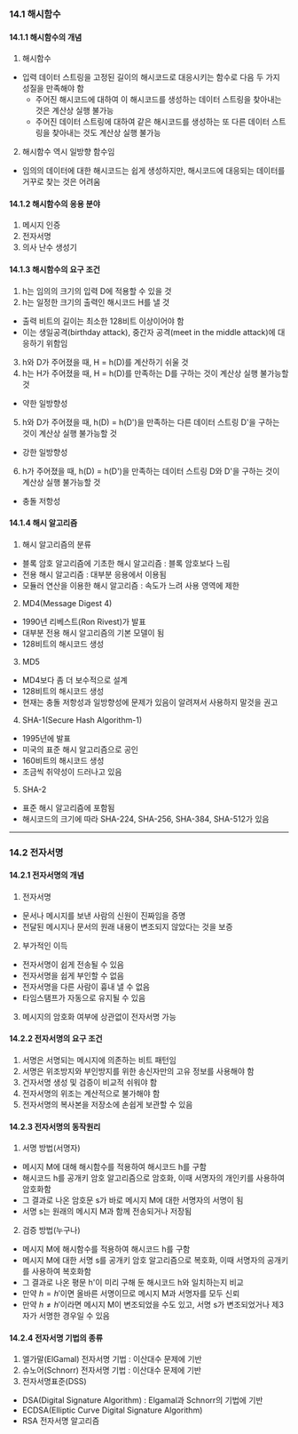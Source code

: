 ### 14.1 해시함수

#### 14.1.1 해시함수의 개념

1. 해시함수

- 입력 데이터 스트링을 고정된 길이의 해시코드로 대응시키는 함수로 다음 두 가지 성질을 만족해야 함
  - 주어진 해시코드에 대하여 이 해시코드를 생성하는 데이터 스트링을 찾아내는 것은 계산상 실행 불가능
  - 주어진 데이터 스트링에 대하여 같은 해시코드를 생성하는 또 다른 데이터 스트링을 찾아내는 것도 계산상 실행 불가능

2. 해시함수 역시 일방향 함수임

- 임의의 데이터에 대한 해시코드는 쉽게 생성하지만, 해시코드에 대응되는 데이터를 거꾸로 찾는 것은 어려움

#### 14.1.2 해시함수의 응용 분야

1. 메시지 인증
2. 전자서명
3. 의사 난수 생성기

#### 14.1.3 해시함수의 요구 조건

1. h는 임의의 크기의 입력 D에 적용할 수 있을 것
2. h는 일정한 크기의 출력인 해시코드 H를 낼 것

- 출력 비트의 길이는 최소한 128비트 이상이어야 함
- 이는 생일공격(birthday attack), 중간자 공격(meet in the middle attack)에 대응하기 위함임

3. h와 D가 주어졌을 때, H = h(D)를 계산하기 쉬울 것
4. h는 H가 주어졌을 때, H = h(D)를 만족하는 D를 구하는 것이 계산상 실행 불가능할 것

- 약한 일방향성

5. h와 D가 주어졌을 때, h(D) = h(D')을 만족하는 다른 데이터 스트링 D'을 구하는 것이 계산상 실행 불가능할 것

- 강한 일방향성

6. h가 주어졌을 때, h(D) = h(D')을 만족하는 데이터 스트링 D와 D'을 구하는 것이 계산상 실행 불가능할 것

- 충돌 저항성

#### 14.1.4 해시 알고리즘

1. 해시 알고리즘의 분류

- 블록 암호 알고리즘에 기초한 해시 알고리즘 : 블록 암호보다 느림
- 전용 해시 알고리즘 : 대부분 응용에서 이용됨
- 모듈러 연산을 이용한 해시 알고리즘 : 속도가 느려 사용 영역에 제한

2. MD4(Message Digest 4)

- 1990년 리베스트(Ron Rivest)가 발표
- 대부분 전용 해시 알고리즘의 기본 모델이 됨
- 128비트의 해시코드 생성

3. MD5

- MD4보다 좀 더 보수적으로 설계
- 128비트의 해시코드 생성
- 현재는 충돌 저항성과 일방향성에 문제가 있음이 알려져서 사용하지 말것을 권고

4. SHA\-1(Secure Hash Algorithm\-1)

- 1995년에 발표
- 미국의 표준 해시 알고리즘으로 공인
- 160비트의 해시코드 생성
- 조금씩 취약성이 드러나고 있음

5. SHA\-2

- 표준 해시 알고리즘에 포함됨
- 해시코드의 크기에 따라 SHA\-224, SHA\-256, SHA\-384, SHA\-512가 있음

---

### 14.2 전자서명

#### 14.2.1 전자서명의 개념

1. 전자서명

- 문서나 메시지를 보낸 사람의 신원이 진짜임을 증명
- 전달된 메시지나 문서의 원래 내용이 변조되지 않았다는 것을 보증

2. 부가적인 이득

- 전자서명이 쉽게 전송될 수 있음
- 전자서명을 쉽게 부인할 수 없음
- 전자서명을 다른 사람이 흉내 낼 수 없음
- 타임스탬프가 자동으로 유지될 수 있음

3. 메시지의 암호화 여부에 상관없이 전자서명 가능

#### 14.2.2 전자서명의 요구 조건

1. 서명은 서명되는 메시지에 의존하는 비트 패턴임
2. 서명은 위조방지와 부인방지를 위한 송신자만의 고유 정보를 사용해야 함
3. 건자서명 생성 및 검증이 비교적 쉬워야 함
4. 전자서명의 위조는 계산적으로 불가해야 함
5. 전자서명의 복사본을 저장소에 손쉽게 보관할 수 있음

#### 14.2.3 전자서명의 동작원리

1. 서명 방법(서명자)

- 메시지 M에 대해 해시함수를 적용하여 해시코드 h를 구함
- 해시코드 h를 공개키 암호 알고리즘으로 암호화, 이때 서명자의 개인키를 사용하여 암호화함
- 그 결과로 나온 암호문 s가 바로 메시지 M에 대한 서명자의 서명이 됨
- 서명 s는 원래의 메시지 M과 함께 전송되거나 저장됨

2. 검증 방법(누구나)

- 메시지 M에 해시함수를 적용하여 해시코드 h를 구함
- 메시지 M에 대한 서명 s를 공개키 암호 알고리즘으로 복호화, 이때 서명자의 공개키를 사용하여 복호화함
- 그 결과로 나온 평문 h'이 미리 구해 둔 해시코드 h와 일치하는지 비교
- 만약 $h=h'$이면 올바른 서명이므로 메시지 M과 서명자를 모두 신뢰
- 만약 $h{\neq}h'$이라면 메시지 M이 변조되었을 수도 있고, 서명 s가 변조되었거나 제3자가 서명한 경우일 수 있음

#### 14.2.4 전자서명 기법의 종류

1. 엘가말(ElGamal) 전자서명 기법 : 이산대수 문제에 기반
2. 슈노어(Schnorr) 전자서명 기법 : 이산대수 문제에 기반
3. 전자서명표준(DSS)

- DSA(Digital Signature Algorithm) : Elgamal과 Schnorr의 기법에 기반
- ECDSA(Elliptic Curve Digital Signature Algorithm)
- RSA 전자서명 알고리즘

